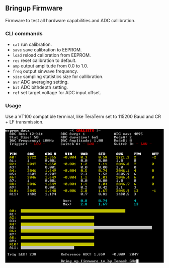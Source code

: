 ## Bringup Firmware

Firmware to test all hardware capabilities and ADC callibration.

### CLI commands
* `cal` run calibration.
* `save` save calibration to EEPROM.
* `load` reload calibration from EEPROM.
* `res` reset calibration to default.
* `amp` output amplitude from 0.0 to 1.0.
* `freq` output sinwave frequency.
* `size` sampling statistics size for callibration.
* `avr` ADC averaging setting.
* `bit` ADC bithdepth setting.
* `ref` set target voltage for ADC input offset.

### Usage
Use a VT100 compatible terminal, like TeraTerm set to 115200 Baud and CR + LF transmission.

![](https://github.com/ghztomash/callisto-module/blob/master/docs/callisto-bringup.png)